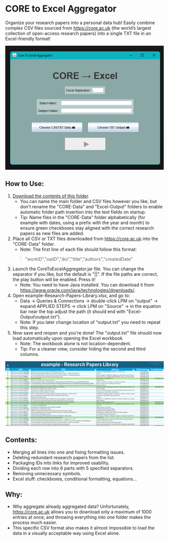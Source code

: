 # CORE to Excel Aggregator
Organize your research papers into a personal data hub! Easily combine complex CSV files sourced from https://core.ac.uk (the world’s largest collection of open-access research papers) into a single TXT file in an Excel-friendly format!

![ss1](/src/screenshots/ss1.png)

## How to Use:
1. [Download the contents of this folder](CORE-To-Excel).
    * You can name the main folder and CSV files however you like, but don't rename the "CORE-Data" and "Excel-Output" folders to enable automatic folder path insertion into the text fields on startup.
    * Tip: Name files in the "CORE-Data" folder alphabetically (for example with dates, using a prefix with the year and month) to ensure green checkboxes stay aligned with the correct research papers as new files are added.
2. Place all CSV or TXT files downloaded from https://core.ac.uk into the "CORE-Data" folder.
    * Note: The first line of each file should follow this format: 
    > "workID","oaiID","doi","title","authors","createdDate"
3. Launch the CoreToExcelAggregator.jar file. You can change the separator if you like, but the default is "||". If the file paths are correct, the play button will be enabled. Press it!
    * Note: You need to have Java installed. You can download it from https://www.oracle.com/java/technologies/downloads/.
4. Open example-Research-Papers-Library.xlsx, and go to:
    * Data → Queries & Connections → double-click LPM on "output" → expand APPLIED STEPS → click LPM on "Source" → in the equation bar near the top adjust the path (it should end with "Excel-Output\output.txt").
    * Note: If you later change location of "output.txt" you need to repeat this step.
5. Now save and reopen and you're done! The "output.txt" file should now load automatically upon opening the Excel workbook
    * Note: The workbook alone is not location-dependent.
    * Tip: For a cleaner view, consider hiding the second and third columns.

![ss2](/src/screenshots/ss2.png)

## Contents:
* Merging all lines into one and fixing formatting issues.
* Deleting redundant research papers from the list.
* Packaging IDs into links for improved usability.
* Dividing each row into 6 parts with 5 specified separators.
* Removing unnecessary symbols.
* Excel stuff: checkboxes, conditional formatting, equations...

## Why:
* Why aggregate already aggregated data? Unfortunately, https://core.ac.uk allows you to download only a maximum of 1000 entries at once, and throwing everything into one folder makes the process much easier.
* This specific CSV format also makes it almost impossible to load the data in a visually acceptable way using Excel alone.
